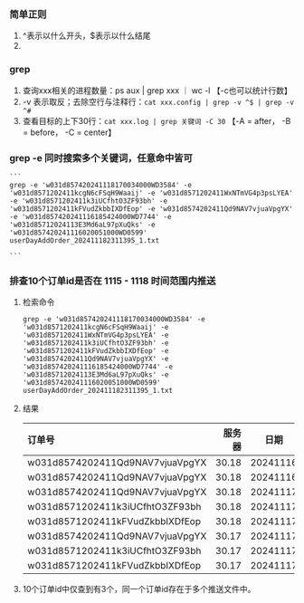 ### 简单正则
1. ^表示以什么开头，$表示以什么结尾
2. 
### grep
1. 查询xxx相关的进程数量：ps aux | grep xxx ｜ wc -l 【-c也可以统计行数】
2. -v 表示取反；去除空行与注释行：` cat xxx.config | grep -v ^$ | grep -v ^# `
3. 查看目标的上下30行：` cat xxx.log | grep 关键词 -C 30 ` 【-A = after， -B = before， -C = center】

### grep -e 同时搜索多个关键词，任意命中皆可
    ```
    grep -e 'w031d857420241118170034000WD3584' -e 'w031d8571202411kcgN6cFSqH9Waaij' -e 'w031d8571202411WxNTmVG4p3psLYEA' -e 'w031d8571202411k3iUCfhtO3ZF93bh' -e 'w031d8571202411kFVudZkbbIXDfEop' -e 'w031d8574202411Qd9NAV7vjuaVpgYX' -e 'w031d857420241116185424000WD7744' -e 'w031d85712024113E3Md6aL97pXuQks' -e 'w031d857420241116020051000WD0599' userDayAddOrder_202411182311395_1.txt

    ```

### 排查10个订单id是否在 1115 - 1118 时间范围内推送
1. 检索命令
    ```
    grep -e 'w031d857420241118170034000WD3584' -e 'w031d8571202411kcgN6cFSqH9Waaij' -e 'w031d8571202411WxNTmVG4p3psLYEA' -e 'w031d8571202411k3iUCfhtO3ZF93bh' -e 'w031d8571202411kFVudZkbbIXDfEop' -e 'w031d8574202411Qd9NAV7vjuaVpgYX' -e 'w031d857420241116185424000WD7744' -e 'w031d85712024113E3Md6aL97pXuQks' -e 'w031d857420241116020051000WD0599' userDayAddOrder_202411182311395_1.txt

    ```   
2. 结果

    | 订单号                          | 服务器 |   日期   |                 文件                  |
    | :------------------------------ | -----: | :------: | :-----------------------------------: |
    | w031d8574202411Qd9NAV7vjuaVpgYX |  30.18 | 20241116 | userDayAddOrder_20241116221192_1.txt  |
    | w031d8574202411Qd9NAV7vjuaVpgYX |  30.18 | 20241116 | userDayAddOrder_202411162311220_1.txt |
    | w031d8574202411Qd9NAV7vjuaVpgYX |  30.18 | 20241117 | userDayAddOrder_202411170111806_1.txt |
    | w031d8571202411k3iUCfhtO3ZF93bh |  30.18 | 20241117 | userDayAddOrder_202411171511200_1.txt |
    | w031d8571202411kFVudZkbbIXDfEop |  30.18 | 20241117 | userDayAddOrder_202411171511200_1.txt |
    | w031d8574202411Qd9NAV7vjuaVpgYX |  30.17 | 20241117 | userDayAddOrder_202411170011676_1.txt |
    | w031d8571202411k3iUCfhtO3ZF93bh |  30.17 | 20241117 | userDayAddOrder_202411171411558_1.txt |
    | w031d8571202411kFVudZkbbIXDfEop |  30.17 | 20241117 | userDayAddOrder_202411171411558_1.txt |

3. 10个订单id中仅查到有3个，同一个订单id存在于多个推送文件中。  